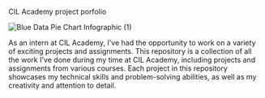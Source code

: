CIL Academy project porfolio


![Blue Data Pie Chart Infographic (1)](https://github.com/Adekolaau/Cil_Academy/assets/128713981/40b92fd3-1749-41d4-9eee-f473fc19f1d9)

As an intern at CIL Academy, I've had the opportunity to work on a variety of exciting projects and assignments. This repository is a collection of all the work I've done during my time at CIL Academy, including projects and assignments from various courses. Each project in this repository showcases my technical skills and problem-solving abilities, as well as my creativity and attention to detail.

